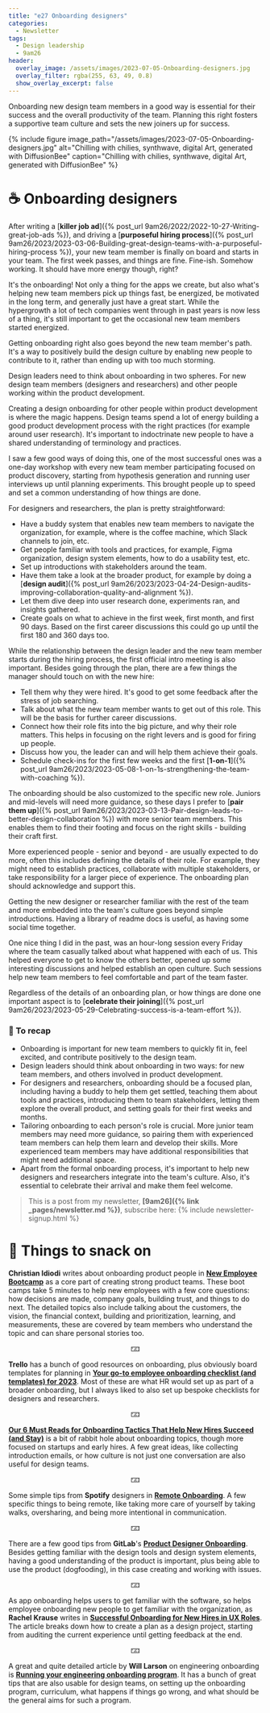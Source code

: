 ```yaml
---
title: "e27 Onboarding designers"
categories:
  - Newsletter
tags:
  - Design leadership
  - 9am26
header:
  overlay_image: /assets/images/2023-07-05-Onboarding-designers.jpg
  overlay_filter: rgba(255, 63, 49, 0.8)
  show_overlay_excerpt: false
---
```


Onboarding new design team members in a good way is essential for their success and the overall productivity of the team. Planning this right fosters a supportive team culture and sets the new joiners up for success.

{% include figure image_path="/assets/images/2023-07-05-Onboarding-designers.jpg" alt="Chilling with chilies, synthwave, digital Art, generated with DiffusionBee" caption="Chilling with chilies, synthwave, digital Art, generated with DiffusionBee" %}

# ☕ Onboarding designers

After writing a [**killer job ad**]({% post_url 9am26/2022/2022-10-27-Writing-great-job-ads %}), and driving a [**purposeful hiring process**]({% post_url 9am26/2023/2023-03-06-Building-great-design-teams-with-a-purposeful-hiring-process %}), your new team member is finally on board and starts in your team. The first week passes, and things are fine. Fine-ish. Somehow working. It should have more energy though, right? 

It's the onboarding! Not only a thing for the apps we create, but also what's helping new team members pick up things fast, be energized, be motivated in the long term, and generally just have a great start. While the hypergrowth a lot of tech companies went through in past years is now less of a thing, it's still important to get the occasional new team members started energized.

Getting onboarding right also goes beyond the new team member's path. It's a way to positively build the design culture by enabling new people to contribute to it, rather than ending up with too much storming.

Design leaders need to think about onboarding in two spheres. For new design team members (designers and researchers) and other people working within the product development.

Creating a design onboarding for other people within product development is where the magic happens. Design teams spend a lot of energy building a good product development process with the right practices (for example around user research). It's important to indoctrinate new people to have a shared understanding of terminology and practices.

I saw a few good ways of doing this, one of the most successful ones was a one-day workshop with every new team member participating focused on product discovery, starting from hypothesis generation and running user interviews up until planning experiments. This brought people up to speed and set a common understanding of how things are done.

For designers and researchers, the plan is pretty straightforward:
- Have a buddy system that enables new team members to navigate the organization, for example, where is the coffee machine, which Slack channels to join, etc.
- Get people familiar with tools and practices, for example, Figma organization, design system elements, how to do a usability test, etc.
- Set up introductions with stakeholders around the team.
- Have them take a look at the broader product, for example by doing a [**design audit**]({% post_url 9am26/2023/2023-04-24-Design-audits-improving-collaboration-quality-and-alignment %}).
- Let them dive deep into user research done, experiments ran, and insights gathered.
- Create goals on what to achieve in the first week, first month, and first 90 days. Based on the first career discussions this could go up until the first 180 and 360 days too.

While the relationship between the design leader and the new team member starts during the hiring process, the first official intro meeting is also important. Besides going through the plan, there are a few things the manager should touch on with the new hire:
- Tell them why they were hired. It's good to get some feedback after the stress of job searching.
- Talk about what the new team member wants to get out of this role. This will be the basis for further career discussions.
- Connect how their role fits into the big picture, and why their role matters. This helps in focusing on the right levers and is good for firing up people.
- Discuss how you, the leader can and will help them achieve their goals.
- Schedule check-ins for the first few weeks and the first [**1-on-1**]({% post_url 9am26/2023/2023-05-08-1-on-1s-strengthening-the-team-with-coaching %}). 

The onboarding should be also customized to the specific new role. Juniors and mid-levels will need more guidance, so these days I prefer to [**pair them up**]({% post_url 9am26/2023/2023-03-13-Pair-design-leads-to-better-design-collaboration %}) with more senior team members. This enables them to find their footing and focus on the right skills - building their craft first.

More experienced people - senior and beyond - are usually expected to do more, often this includes defining the details of their role. For example, they might need to establish practices, collaborate with multiple stakeholders, or take responsibility for a larger piece of experience. The onboarding plan should acknowledge and support this. 

Getting the new designer or researcher familiar with the rest of the team and more embedded into the team's culture goes beyond simple introductions. Having a library of readme docs is useful, as having some social time together. 

One nice thing I did in the past, was an hour-long session every Friday where the team casually talked about what happened with each of us. This helped everyone to get to know the others better, opened up some interesting discussions and helped establish an open culture. Such sessions help new team members to feel comfortable and part of the team faster.

Regardless of the details of an onboarding plan, or how things are done one important aspect is to [**celebrate their joining**]({% post_url 9am26/2023/2023-05-29-Celebrating-success-is-a-team-effort %}). 

### 🥤 To recap

- Onboarding is important for new team members to quickly fit in, feel excited, and contribute positively to the design team.
- Design leaders should think about onboarding in two ways: for new team members, and others involved in product development.
- For designers and researchers, onboarding should be a focused plan, including having a buddy to help them get settled, teaching them about tools and practices, introducing them to team stakeholders, letting them explore the overall product, and setting goals for their first weeks and months.
- Tailoring onboarding to each person's role is crucial. More junior team members may need more guidance, so pairing them with experienced team members can help them learn and develop their skills. More experienced team members may have additional responsibilities that might need additional space.
- Apart from the formal onboarding process, it's important to help new designers and researchers integrate into the team's culture. Also, it's essential to celebrate their arrival and make them feel welcome.

> This is a post from my newsletter, **[9am26]({% link _pages/newsletter.md %})**, subscribe here:
> {% include newsletter-signup.html %}

# 🍪 Things to snack on

**Christian Idiodi** writes about onboarding product people in [**New Employee Bootcamp**](https://svpg.com/new-employee-bootcamp/) as a core part of creating strong product teams. These boot camps take 5 minutes to help new employees with a few core questions: how decisions are made, company goals, building trust, and things to do next. The detailed topics also include talking about the customers, the vision, the financial context, building and prioritization, learning, and measurements, these are covered by team members who understand the topic and can share personal stories too. 

<p style="text-align: center;">🁃</p>

**Trello** has a bunch of good resources on onboarding, plus obviously board templates for planning in [**Your go-to employee onboarding checklist (and templates) for 2023**](https://blog.trello.com/employee-onboarding-checklist-and-templates). Most of these are what HR would set up as part of a broader onboarding, but I always liked to also set up bespoke checklists for designers and researchers. 

<p style="text-align: center;">🁃</p>

[**Our 6 Must Reads for Onboarding Tactics That Help New Hires Succeed (and Stay)**](https://review.firstround.com/our-6-must-reads-for-onboarding-tactics-that-help-new-hires-succeed-and-stay) is a bit of rabbit hole about onboarding topics, though more focused on startups and early hires. A few great ideas, like collecting introduction emails, or how culture is not just one conversation are also useful for design teams.

<p style="text-align: center;">🁃</p>

Some simple tips from **Spotify** designers in [**Remote Onboarding**](https://spotify.design/article/remote-onboarding). A few specific things to being remote, like taking more care of yourself by taking walks, oversharing, and being more intentional in communication.

<p style="text-align: center;">🁃</p>

There are a few good tips from **GitLab**'s [**Product Designer Onboarding**](https://about.gitlab.com/handbook/product/ux/product-designer-onboarding/). Besides getting familiar with the design tools and design system elements, having a good understanding of the product is important, plus being able to use the product (dogfooding), in this case creating and working with issues. 

<p style="text-align: center;">🁃</p>

As app onboarding helps users to get familiar with the software, so helps employee onboarding new people to get familiar with the organization, as **Rachel Krause** writes in [**Successful Onboarding for New Hires in UX Roles**](https://www.nngroup.com/articles/onboarding-new-hires/). The article breaks down how to create a plan as a design project, starting from auditing the current experience until getting feedback at the end.

<p style="text-align: center;">🁃</p>

A great and quite detailed article by **Will Larson** on engineering onboarding is [**Running your engineering onboarding program**](https://lethain.com/engineering-onboarding-programs/). It has a bunch of great tips that are also usable for design teams, on setting up the onboarding program, curriculum, what happens if things go wrong, and what should be the general aims for such a program.